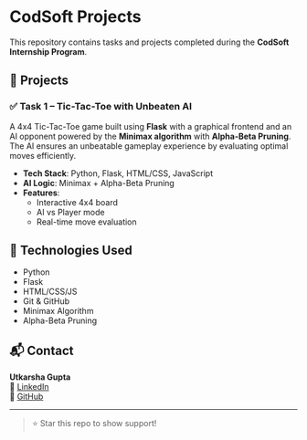 # CodSoft Projects

This repository contains tasks and projects completed during the **CodSoft Internship Program**.

## 📁 Projects

### ✅ Task 1 – Tic-Tac-Toe with Unbeaten AI  
A 4x4 Tic-Tac-Toe game built using **Flask** with a graphical frontend and an AI opponent powered by the **Minimax algorithm** with **Alpha-Beta Pruning**.  
The AI ensures an unbeatable gameplay experience by evaluating optimal moves efficiently.

- **Tech Stack**: Python, Flask, HTML/CSS, JavaScript
- **AI Logic**: Minimax + Alpha-Beta Pruning
- **Features**:
  - Interactive 4x4 board
  - AI vs Player mode
  - Real-time move evaluation


## 🚀 Technologies Used

- Python
- Flask
- HTML/CSS/JS
- Git & GitHub
- Minimax Algorithm
- Alpha-Beta Pruning

## 📬 Contact

**Utkarsha Gupta**  
🔗 [LinkedIn](https://www.linkedin.com/in/utkarsha-gupta-25ba03282/)  
🔗 [GitHub](https://github.com/Utkarsha88)

---

> ⭐ Star this repo to show support!
